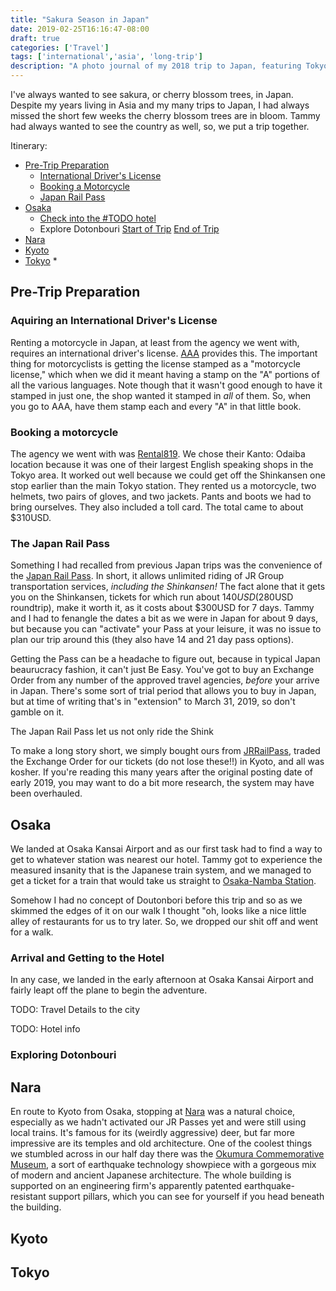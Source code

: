 ```yaml
---
title: "Sakura Season in Japan"
date: 2019-02-25T16:16:47-08:00
draft: true
categories: ['Travel']
tags: ['international','asia', 'long-trip']
description: "A photo journal of my 2018 trip to Japan, featuring Tokyo, Kyoto, and rural areas, with highlights of food, temples, and cultural experiences."
---
```


I've always wanted to see sakura, or cherry blossom trees, in Japan. Despite my
years living in Asia and my many trips to Japan, I had always missed the short
few weeks the cherry blossom trees are in bloom. Tammy had always wanted to see
the country as well, so, we put a trip together.

Itinerary:

* [Pre-Trip Preparation](#preparation)
  * [International Driver's License](#international-dl)
  * [Booking a Motorcycle](#motorcycle-booking)
  * [Japan Rail Pass](#japan-rail-pass)
* [Osaka](#osaka)
  * [Check into the #TODO hotel](#osaka-hotel-one)
  * Explore Dotonbouri [Start of Trip](#dotonbouri-one) [End of Trip](#dotonbouri-two)
* [Nara](#nara)
* [Kyoto](#kyoto)
* [Tokyo](#tokyo)
  *

## Pre-Trip Preparation <a id="preparation">

### Aquiring an International Driver's License <a id="international-dl">
Renting a motorcycle in Japan, at least from the agency we went with, requires an international
driver's license. [AAA](https://www.aaa.com/vacation/idpf.html) provides this. The important
thing for motorcyclists is getting the license stamped as a "motorcycle license," which when
we did it meant having a stamp on the "A" portions of all the various languages. Note though
that it wasn't good enough to have it stamped in just one, the shop wanted it stamped in *all*
of them. So, when you go to AAA, have them stamp each and every "A" in that little book.

### Booking a motorcycle <a id="motorcycle-booking">
The agency we went with was [Rental819](https://www.rental819.com/english/).
We chose their Kanto: Odaiba location because it was one of their largest English
speaking shops in the Tokyo area. It worked out well because we could get off the
Shinkansen one stop earlier than the main Tokyo station. They rented us a
motorcycle, two helmets, two pairs of gloves, and two jackets. Pants and boots we had to
bring ourselves. They also included a toll card. The total came to about $310USD.

### The Japan Rail Pass <a id="japan-rail-pass">
Something I had recalled from previous Japan trips was the convenience of the
[Japan Rail Pass](https://en.wikipedia.org/wiki/Japan_Rail_Pass). In short, it
allows unlimited riding of JR Group transportation services, *including the
Shinkansen!* The fact alone that it gets you on the Shinkansen, tickets for
which run about $140USD ($280USD roundtrip), make it worth it, as it costs about
$300USD for 7 days. Tammy and I had to fenangle the dates a bit as we were in
Japan for about 9 days, but because you can "activate" your Pass at your leisure,
it was no issue to plan our trip around this (they also have 14 and 21 day pass
options).

Getting the Pass can be a headache to figure out, because in typical Japan
beaurucracy fashion, it can't just Be Easy. You've got to buy an Exchange Order
from any number of the approved travel agencies, *before* your arrive in Japan.
There's some sort of trial period that allows you to buy in Japan, but at time
of writing that's in "extension" to March 31, 2019, so don't gamble on it.

The Japan Rail Pass let us not only ride the Shink

To make a long story short, we simply bought ours from [JRRailPass](https://www.jrailpass.com/),
traded the Exchange Order for our tickets (do not lose these!!) in Kyoto, and all
was kosher. If you're reading this many years after the original posting date of
early 2019, you may want to do a bit more research, the system may have been
overhauled.

## Osaka <a id="osaka"></a>
We landed at Osaka Kansai Airport and as our first task had to find a way to get
to whatever station was nearest our hotel. Tammy got to experience the measured
insanity that is the Japanese train system, and we managed to get a ticket for
a train that would take us straight to [Osaka-Namba Station](https://goo.gl/maps/DseKrxLodBB2).

Somehow I had no concept of Doutonbori before this trip and so as we skimmed the
edges of it on our walk I thought "oh, looks like a nice little alley of
restaurants for us to try later. So, we dropped our shit off and went for a walk.

### Arrival and Getting to the Hotel <a id="osaka-hotel-one">
In any case, we landed in the early afternoon at Osaka Kansai Airport and fairly
leapt off the plane to begin the adventure.

TODO: Travel Details to the city

TODO: Hotel info
### Exploring Dotonbouri <a id="dotonbouri-one">
## Nara <a id="nara"></a>
En route to Kyoto from Osaka, stopping at [Nara](https://en.wikipedia.org/wiki/Nara)
was a natural choice, especially as we hadn't activated our JR Passes yet and were
still using local trains. It's famous for its (weirdly aggressive) deer, but far
more impressive are its temples and old architecture. One of the coolest things
we stumbled across in our half day there was the [Okumura Commemorative Museum](https://goo.gl/maps/gdiJmLU3mJQ2),
a sort of earthquake technology showpiece with a gorgeous mix of modern and
ancient Japanese architecture. The whole building is supported on an engineering
firm's apparently patented earthquake-resistant support pillars, which you can see
for yourself if you head beneath the building.

## Kyoto <a id="kyoto"></a>
## Tokyo <a id="tokyo"></a>

